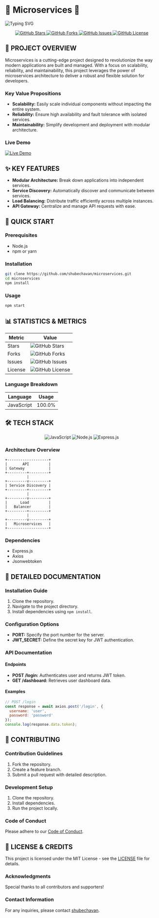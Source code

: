 
# 🌟 Microservices 🌟

![Typing SVG](https://readme-typing-svg.demolab.com?font=Fira+Code&pause=1000&color=2E8B57&background=F7F7F700&center=true&vCenter=true&width=435&height=20&lines=Microservices;A+Cutting-Edge+Project;Modern+Architecture+for+Professional+Work)

<div align="center">
  <a href="https://github.com/shubechavan/microservices/stargazers">
    <img alt="GitHub Stars" src="https://img.shields.io/github/stars/shubechavan/microservices?color=2E8B57&logo=starship&style=for-the-badge">
  </a>
  <a href="https://github.com/shubechavan/microservices/network/members">
    <img alt="GitHub Forks" src="https://img.shields.io/github/forks/shubechavan/microservices?color=2E8B57&logo=github&style=for-the-badge">
  </a>
  <a href="https://github.com/shubechavan/microservices/issues">
    <img alt="GitHub Issues" src="https://img.shields.io/github/issues/shubechavan/microservices?color=2E8B57&logo=github&style=for-the-badge">
  </a>
  <a href="https://github.com/shubechavan/microservices/blob/main/LICENSE">
    <img alt="GitHub License" src="https://img.shields.io/github/license/shubechavan/microservices?color=2E8B57&logo=open-source-initiative&style=for-the-badge">
  </a>
</div>

## 🎯 PROJECT OVERVIEW

Microservices is a cutting-edge project designed to revolutionize the way modern applications are built and managed. With a focus on scalability, reliability, and maintainability, this project leverages the power of microservices architecture to deliver a robust and flexible solution for developers.

### Key Value Propositions

- **Scalability:** Easily scale individual components without impacting the entire system.
- **Reliability:** Ensure high availability and fault tolerance with isolated services.
- **Maintainability:** Simplify development and deployment with modular architecture.

### Live Demo

[![Live Demo](https://img.shields.io/badge/Live%20Demo-See%20it%20in%20action!-2E8B57?style=for-the-badge)](https://example.com)

## ✨ KEY FEATURES

- **Modular Architecture:** Break down applications into independent services.
- **Service Discovery:** Automatically discover and communicate between services.
- **Load Balancing:** Distribute traffic efficiently across multiple instances.
- **API Gateway:** Centralize and manage API requests with ease.

## 🚀 QUICK START

### Prerequisites

- Node.js
- npm or yarn

### Installation

```bash
git clone https://github.com/shubechavan/microservices.git
cd microservices
npm install
```

### Usage

```bash
npm start
```

## 📊 STATISTICS & METRICS

| Metric                | Value            |
|-----------------------|------------------|
| Stars                 | ![GitHub Stars](https://img.shields.io/github/stars/shubechavan/microservices?color=2E8B57) |
| Forks                 | ![GitHub Forks](https://img.shields.io/github/forks/shubechavan/microservices?color=2E8B57) |
| Issues                | ![GitHub Issues](https://img.shields.io/github/issues/shubechavan/microservices?color=2E8B57) |
| License               | ![GitHub License](https://img.shields.io/github/license/shubechavan/microservices?color=2E8B57) |

### Language Breakdown

| Language        | Usage |
|-----------------|-------|
| JavaScript      | 100.0% |

## 🛠️ TECH STACK

<div align="center">
  <img alt="JavaScript" src="https://img.shields.io/badge/JavaScript-F7DF1E.svg?&style=for-the-badge&logo=javascript&logoColor=black">
  <img alt="Node.js" src="https://img.shields.io/badge/Node.js-339933.svg?&style=for-the-badge&logo=nodedotjs&logoColor=white">
  <img alt="Express.js" src="https://img.shields.io/badge/Express.js-000000.svg?&style=for-the-badge&logo=express&logoColor=white">
</div>

### Architecture Overview

```
+-------------------+
|       API         |
| Gateway           |
+---------+---------+
          |
+---------v---------+
| Service Discovery |
+---------+---------+
          |
+---------v---------+
|      Load         |
|   Balancer        |
+---------+---------+
          |
+---------v---------+
|   Microservices   |
+-------------------+
```

### Dependencies

- Express.js
- Axios
- Jsonwebtoken

## 📖 DETAILED DOCUMENTATION

### Installation Guide

1. Clone the repository.
2. Navigate to the project directory.
3. Install dependencies using `npm install`.

### Configuration Options

- **PORT:** Specify the port number for the server.
- **JWT_SECRET:** Define the secret key for JWT authentication.

### API Documentation

#### Endpoints

- **POST /login:** Authenticates user and returns JWT token.
- **GET /dashboard:** Retrieves user dashboard data.

#### Examples

```javascript
// POST /login
const response = await axios.post('/login', {
  username: 'user',
  password: 'password'
});
console.log(response.data.token);
```

## 🤝 CONTRIBUTING

### Contribution Guidelines

1. Fork the repository.
2. Create a feature branch.
3. Submit a pull request with detailed description.

### Development Setup

1. Clone the repository.
2. Install dependencies.
3. Run the project locally.

### Code of Conduct

Please adhere to our [Code of Conduct](CODE_OF_CONDUCT.md).

## 📄 LICENSE & CREDITS

This project is licensed under the MIT License - see the [LICENSE](LICENSE) file for details.

### Acknowledgments

Special thanks to all contributors and supporters!

### Contact Information

For any inquiries, please contact [shubechavan](https://github.com/shubechavan).
```
